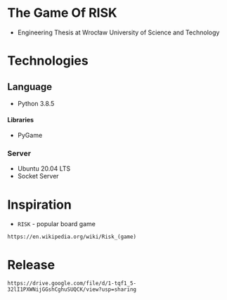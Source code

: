# The Game Of RISK
* Engineering Thesis at Wrocław University of Science and Technology

# Technologies

## Language

* Python 3.8.5

#### Libraries
* PyGame
### Server
* Ubuntu 20.04 LTS
* Socket Server
# Inspiration
* `RISK` - popular board game
```
https://en.wikipedia.org/wiki/Risk_(game)
```
# Release

```
https://drive.google.com/file/d/1-tqf1_5-32lI1PXWNijGGshCghuSUQCK/view?usp=sharing
```